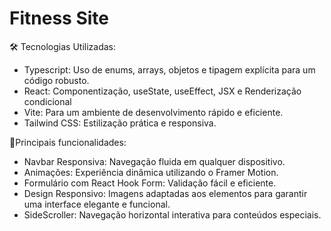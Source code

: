 # Fitness Site

🛠️ Tecnologias Utilizadas:
- Typescript: Uso de enums, arrays, objetos e tipagem explícita para um código robusto.
- React: Componentização, useState, useEffect, JSX e Renderização condicional
- Vite: Para um ambiente de desenvolvimento rápido e eficiente.
- Tailwind CSS: Estilização prática e responsiva.

🔑Principais funcionalidades:
- Navbar Responsiva: Navegação fluida em qualquer dispositivo.
- Animações: Experiência dinâmica utilizando o Framer Motion.
- Formulário com React Hook Form: Validação fácil e eficiente.
- Design Responsivo: Imagens adaptadas aos elementos para garantir uma interface elegante e funcional.
- SideScroller: Navegação horizontal interativa para conteúdos especiais.
